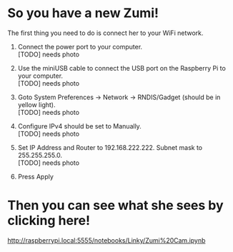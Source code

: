 # So you have a new Zumi!

The first thing you need to do is connect her to your WiFi network.

1. Connect the power port to your computer.<BR>
[TODO] needs photo

2. Use the miniUSB cable to connect the USB port on the Raspberry Pi to your computer.<BR>
[TODO] needs photo

3. Goto System Preferences → Network → RNDIS/Gadget (should be in yellow light).<BR>
[TODO] needs photo

4. Configure IPv4 should be set to Manually.<BR>
[TODO] needs photo

5. Set IP Address and Router to 192.168.222.222. Subnet mask to 255.255.255.0.<BR>
[TODO] needs photo

6. Press Apply

# Then you can see what she sees by clicking here!
http://raspberrypi.local:5555/notebooks/Linky/Zumi%20Cam.ipynb <BR>
